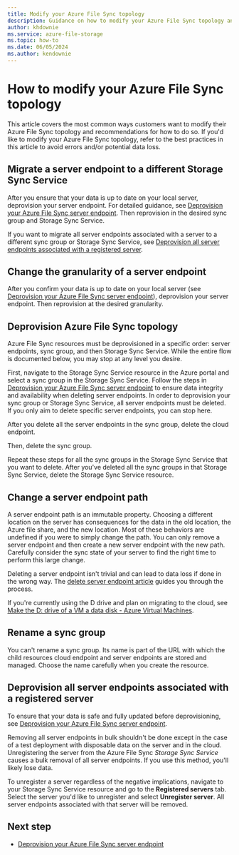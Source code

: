```yaml
---
title: Modify your Azure File Sync topology
description: Guidance on how to modify your Azure File Sync topology and avoid errors or data loss
author: khdownie
ms.service: azure-file-storage
ms.topic: how-to
ms.date: 06/05/2024
ms.author: kendownie
---
```


# How to modify your Azure File Sync topology

This article covers the most common ways customers want to modify their Azure File Sync topology and recommendations for how to do so. If you'd like to modify your Azure File Sync topology, refer to the best practices in this article to avoid errors and/or potential data loss.

## Migrate a server endpoint to a different Storage Sync Service

After you ensure that your data is up to date on your local server, deprovision your server endpoint. For detailed guidance, see [Deprovision your Azure File Sync server endpoint](./file-sync-server-endpoint-delete.md#scenario-2-you-intend-to-delete-your-server-endpoint-and-stop-using-this-specific-azure-file-share). Then reprovision in the desired sync group and Storage Sync Service.

If you want to migrate all server endpoints associated with a server to a different sync group or Storage Sync Service, see [Deprovision all server endpoints associated with a registered server](#deprovision-all-server-endpoints-associated-with-a-registered-server).

## Change the granularity of a server endpoint

After you confirm your data is up to date on your local server (see [Deprovision your Azure File Sync server endpoint](./file-sync-server-endpoint-delete.md#scenario-2-you-intend-to-delete-your-server-endpoint-and-stop-using-this-specific-azure-file-share)), deprovision your server endpoint. Then reprovision at the desired granularity.

## Deprovision Azure File Sync topology

Azure File Sync resources must be deprovisioned in a specific order: server endpoints, sync group, and then Storage Sync Service. While the entire flow is documented below, you may stop at any level you desire. 

First, navigate to the Storage Sync Service resource in the Azure portal and select a sync group in the Storage Sync Service. Follow the steps in [Deprovision your Azure File Sync server endpoint](./file-sync-server-endpoint-delete.md) to ensure data integrity and availability when deleting server endpoints. In order to deprovision your sync group or Storage Sync Service, all server endpoints must be deleted. If you only aim to delete specific server endpoints, you can stop here. 

After you delete all the server endpoints in the sync group, delete the cloud endpoint. 

Then, delete the sync group. 

Repeat these steps for all the sync groups in the Storage Sync Service that you want to delete. After you've deleted all the sync groups in that Storage Sync Service, delete the Storage Sync Service resource.

## Change a server endpoint path

A server endpoint path is an immutable property. Choosing a different location on the server has consequences for the data in the old location, the Azure file share, and the new location. Most of these behaviors are undefined if you were to simply change the path. You can only remove a server endpoint and then create a new server endpoint with the new path. Carefully consider the sync state of your server to find the right time to perform this large change.

Deleting a server endpoint isn't trivial and can lead to data loss if done in the wrong way. The [delete server endpoint article](file-sync-server-endpoint-delete.md) guides you through the process.

If you're currently using the D drive and plan on migrating to the cloud, see [Make the D: drive of a VM a data disk - Azure Virtual Machines](../../virtual-machines/windows/change-drive-letter.md).

## Rename a sync group

You can't rename a sync group. Its name is part of the URL with which the child resources cloud endpoint and server endpoints are stored and managed. Choose the name carefully when you create the resource.

## Deprovision all server endpoints associated with a registered server

To ensure that your data is safe and fully updated before deprovisioning, see [Deprovision your Azure File Sync server endpoint](./file-sync-server-endpoint-delete.md).

Removing all server endpoints in bulk shouldn't be done except in the case of a test deployment with disposable data on the server and in the cloud. Unregistering the server from the Azure File Sync *Storage Sync Service* causes a bulk removal of all server endpoints. If you use this method, you'll likely lose data.

To unregister a server regardless of the negative implications, navigate to your Storage Sync Service resource and go to the **Registered servers** tab. Select the server you'd like to unregister and select **Unregister server**. All server endpoints associated with that server will be removed.

## Next step

* [Deprovision your Azure File Sync server endpoint](./file-sync-server-endpoint-delete.md)


